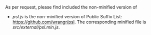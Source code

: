 As per request, please find included the non-minified version of
* *psl.js* is the non-minified version of Public Suffix List: https://github.com/wrangr/psl. The corresponding minified file is *src/external/psl.min.js*.